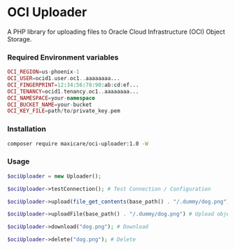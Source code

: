 # OCI Uploader

A PHP library for uploading files to Oracle Cloud Infrastructure (OCI) Object Storage.

### Required Environment variables

```php
OCI_REGION=us-phoenix-1
OCI_USER=ocid1.user.oc1..aaaaaaaa...
OCI_FINGERPRINT=12:34:56:78:90:ab:cd:ef...
OCI_TENANCY=ocid1.tenancy.oc1..aaaaaaaa...
OCI_NAMESPACE=your-namespace
OCI_BUCKET_NAME=your-bucket
OCI_KEY_FILE=path/to/private_key.pem
```

### Installation
```bash
composer require maxicare/oci-uploader:1.0 -W
```


### Usage

```php
$ociUploader = new Uploader();

$ociUploader->testConnection(); # Test Connection / Configuration

$ociUploader->upload(file_get_contents(base_path() . "/.dummy/dog.png"), "dog.png"); # Upload using contents to OCI

$ociUploader->uploadFile(base_path() . "/.dummy/dog.png") # Upload object to OCI

$ociUploader->download("dog.png"); # Download

$ociUploader->delete("dog.png"); # Delete
```